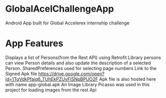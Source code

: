 # GlobalAcelChallengeApp
Android App built for Global Accelerex internship challenge

# App Features
Displays a list of Persons(from the Rest API) using Retrofit Library
persons can view Person details and also update the description of a selected Person.
SharedPreferences used for selecting page numbers
Link to the Signed Apk file https://drive.google.com/open?id=1TqVdkPfaiq6_TUhEkPZUvFISNpBPUO2F
Apk file is also hosted here with name app-global.apk
An Image Library Picasso was used in this project for loading images from the rest Api
